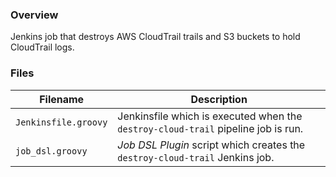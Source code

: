 ### Overview

Jenkins job that destroys AWS CloudTrail trails and S3 buckets to hold CloudTrail logs.

### Files

| Filename                  | Description                                                                             |
|---------------------------|-----------------------------------------------------------------------------------------|
| `Jenkinsfile.groovy`      | Jenkinsfile which is executed when the `destroy-cloud-trail` pipeline job is run.       |
| `job_dsl.groovy`          | *Job DSL Plugin* script which creates the `destroy-cloud-trail` Jenkins job.            |